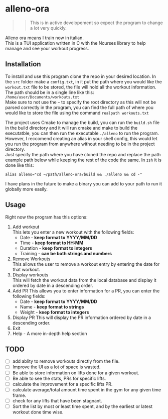 # alleno-ora

> > This is in active developement so expect the program to change a lot very quickly.

Alleno ora means I train now in italian.  
This is a TUI application written in C with the Ncurses library to help manage and see your workout progress.

## Installation

To install and use this program clone the repo in your desired location. In the `src` folder make a `config.txt`, in it put the path where you would like the `workout.txt` file to be stored, the file will hold all the workout information.  
The path should be in a single line like this: `/home/user/Documents/workouts.txt`  
Make sure to not use the `~` to specify the root directory as this will not be parsed correctly in the program, you can find the full path of where you would like to store the file using the command `realpath workouts.txt`

The project uses Cmake to manage the build, you can run the `build.sh` file in the build directory and it will run cmake and make to build the executatble, you can then run the executable `./alleno` to run the program. However, I reccomend creating an alias in your
shell config, this would let you run the program from anywhere without needing to be in the project directory.  
Just specify the path where you have cloned the repo and replace the path example path below while keeping the rest of the code the same.
In `zsh` it is done like this:

```shell
alias alleno="cd ~/path/alleno-ora/build && ./alleno && cd -"
```

I have plans in the future to make a binary you can add to your path to run it globally more easily.

## Usage

Right now the program has this options:

1. Add workout  
   This lets you enter a new workout with the following fields:
   - Date - **keep format to YYYY/MM/DD**
   - Time - **keep format to HH:MM**
   - Duration - **keep format to integers**
   - Training - **can be both strings and numbers**
2. Remove Workouts  
   This allows the user to remove a workout entry by entering the date for that workout.
3. Display workouts  
   This will fetch the workout data from the local database and display it ordered by date in a descending order.
4. Add PR
   This allows you to enter information for a PR, you can enter the following fields:
   - Date - **keep format to YYYY/MM/DD**
   - Name - **keep format to strings**
   - Weight - **keep format to integers**
5. Display PR
   This will display the PR information ordered by date in a descending order.
6. Exit
7. Help - A more in-depth help section

## TODO

- [ ] add ablity to remove workouts directly from the file.
- [ ] Improve the UI as a lot of space is wasted.
- [ ] Be able to store information on lifts done for a given workout.
- [ ] Be able to see the stats, PRs for specific lifts.
- [ ] calculate the improvement for a specific lifts PR.
- [ ] calculate average/total amount time spent in the gym for any given time frame.
- [ ] check for any lifts that have been stagnant.
- [ ] Sort the list by most or least time spent, and by the earliest or latest workout done time wise.
